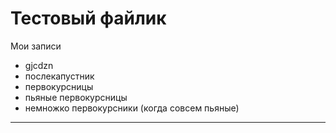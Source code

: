 # Тестовый файлик


Мои записи

* gjcdzn
* послекапустник
* первокурсницы
* пьяные первокурсницы
* немножко первокурсники (когда совсем пьяные)


--------------
